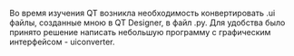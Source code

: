 Во время изучения QT возникла необходимость конвертировать .ui файлы, созданные мною в QT Designer, в файл .py. 
Для удобства было принято решение написать небольшую программу с графическим интерфейсом - uiconverter.